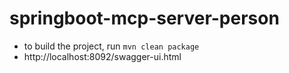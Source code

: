 # springboot-mcp-server-person

* to build the project, run `mvn clean package`
* http://localhost:8092/swagger-ui.html